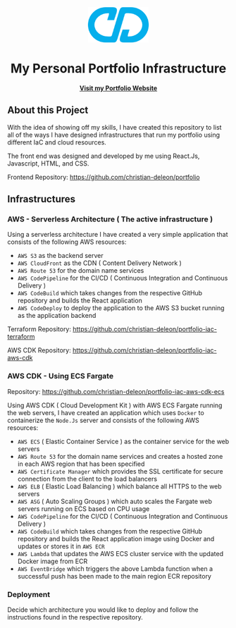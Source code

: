 <div align="center">
  <a href="https://christiandeleon.me/">
    <img src="images/logo192.png" alt="Logo" height="80">
  </a>

   <h1 align="center">My Personal Portfolio Infrastructure</h1>
   <a href="https://christiandeleon.me/"><strong>Visit my Portfolio Website</strong></a>

</div>

## About this Project

With the idea of showing off my skills, I have created this repository to list all of the ways I have designed infrastructures that run my portfolio using different IaC and cloud resources.

The front end was designed and developed by me using React.Js, Javascript, HTML, and CSS.

Frontend Repository: https://github.com/christian-deleon/portfolio

## Infrastructures

### AWS - Serverless Architecture ( The active infrastructure )

Using a serverless architecture I have created a very simple application that consists of the following AWS resources:

- `AWS S3` as the backend server
- `AWS CloudFront` as the CDN ( Content Delivery Network )
- `AWS Route 53` for the domain name services
- `AWS CodePipeline` for the CI/CD ( Continuous Integration and Continuous Delivery )
- `AWS CodeBuild` which takes changes from the respective GitHub repository and builds the React application
- `AWS CodeDeploy` to deploy the application to the AWS S3 bucket running as the application backend

Terraform Repository: https://github.com/christian-deleon/portfolio-iac-terraform

AWS CDK Repository: https://github.com/christian-deleon/portfolio-iac-aws-cdk

### AWS CDK - Using ECS Fargate

Repository: https://github.com/christian-deleon/portfolio-iac-aws-cdk-ecs

Using AWS CDK ( Cloud Development Kit ) with AWS ECS Fargate running the web servers, I have created an application which uses `Docker` to containerize the `Node.Js` server and consists of the following AWS resources:

- `AWS ECS` ( Elastic Container Service ) as the container service for the web servers
- `AWS Route 53` for the domain name services and creates a hosted zone in each AWS region that has been specified
- `AWS Certificate Manager` which provides the SSL certificate for secure connection from the client to the load balancers
- `AWS ELB` ( Elastic Load Balancing ) which balance all HTTPS to the web servers
- `AWS ASG` ( Auto Scaling Groups ) which auto scales the Fargate web servers running on ECS based on CPU usage
- `AWS CodePipeline` for the CI/CD ( Continuous Integration and Continuous Delivery )
- `AWS CodeBuild` which takes changes from the respective GitHub repository and builds the React application image using Docker and updates or stores it in `AWS ECR`
- `AWS Lambda` that updates the AWS ECS cluster service with the updated Docker image from ECR
- `AWS EventBridge` which triggers the above Lambda function when a successful push has been made to the main region ECR repository

### Deployment

Decide which architecture you would like to deploy and follow the instructions found in the respective repository.
